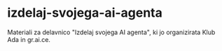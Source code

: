 # izdelaj-svojega-ai-agenta
Materiali za delavnico "Izdelaj svojega AI agenta", ki jo organizirata Klub Ada in gr.ai.ce.
